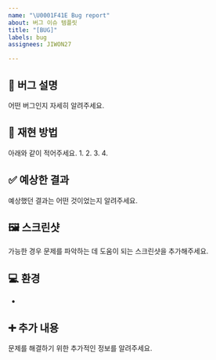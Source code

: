 ```yaml
---
name: "\U0001F41E Bug report"
about: 버그 이슈 템플릿
title: "[BUG]"
labels: bug
assignees: JIWON27

---
```


## 🐞 버그 설명
어떤 버그인지 자세히 알려주세요.

## 🔁 재현 방법
아래와 같이 적어주세요.
1. 
2. 
3. 
4. 

## ✅ 예상한 결과
예상했던 결과는 어떤 것이었는지 알려주세요.

## 🖼️ 스크린샷
가능한 경우 문제를 파악하는 데 도움이 되는 스크린샷을 추가해주세요.

## 💻 환경
- 

## ➕ 추가 내용
문제를 해결하기 위한 추가적인 정보를 알려주세요.
